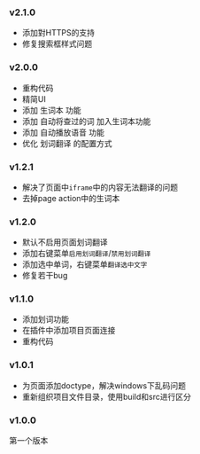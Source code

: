 ### v2.1.0
- 添加對HTTPS的支持
- 修复搜索框样式问题

### v2.0.0
- 重构代码
- 精简UI
- 添加 生词本 功能
- 添加 自动将查过的词 加入生词本功能
- 添加 自动播放语音 功能
- 优化 划词翻译 的配置方式

### v1.2.1
- 解决了页面中`iframe`中的内容无法翻译的问题
- 去掉page action中的生词本

### v1.2.0
- 默认不启用页面划词翻译
- 添加右键菜单`启用划词翻译`/`禁用划词翻译`
- 添加选中单词，右键菜单`翻译选中文字`
- 修复若干bug

### v1.1.0
- 添加划词功能
- 在插件中添加项目页面连接
- 重构代码

### v1.0.1
- 为页面添加doctype，解决windows下乱码问题
- 重新组织项目文件目录，使用build和src进行区分

### v1.0.0

第一个版本